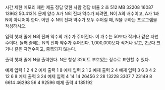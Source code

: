 시간 제한	메모리 제한	제출	정답	맞힌 사람	정답 비율
2 초	512 MB	32208	16087	13962	50.413%
문제
양수 A가 N의 진짜 약수가 되려면, N이 A의 배수이고, A가 1과 N이 아니어야 한다. 어떤 수 N의 진짜 약수가 모두 주어질 때, N을 구하는 프로그램을 작성하시오.

입력
첫째 줄에 N의 진짜 약수의 개수가 주어진다. 이 개수는 50보다 작거나 같은 자연수이다. 둘째 줄에는 N의 진짜 약수가 주어진다. 1,000,000보다 작거나 같고, 2보다 크거나 같은 자연수이고, 중복되지 않는다.

출력
첫째 줄에 N을 출력한다. N은 항상 32비트 부호있는 정수로 표현할 수 있다.

예제 입력 1 
2
4 2
예제 출력 1 
8
예제 입력 2 
1
2
예제 출력 2 
4
예제 입력 3 
6
3 4 2 12 6 8
예제 출력 3 
24
예제 입력 4 
14
14 26456 2 28 13228 3307 7 23149 8 6614 46298 56 4 92596
예제 출력 4 
185192